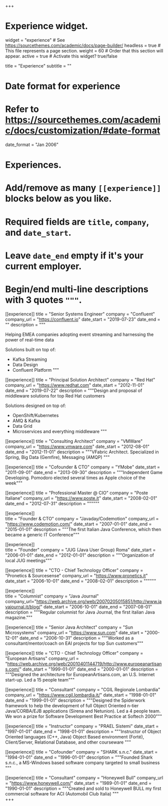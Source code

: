 +++
# Experience widget.
widget = "experience"  # See https://sourcethemes.com/academic/docs/page-builder/
headless = true  # This file represents a page section.
weight = 60  # Order that this section will appear.
active = true  # Activate this widget? true/false

title = "Experience"
subtitle = ""

# Date format for experience
#   Refer to https://sourcethemes.com/academic/docs/customization/#date-format
date_format = "Jan 2006"

# Experiences.
#   Add/remove as many `[[experience]]` blocks below as you like.
#   Required fields are `title`, `company`, and `date_start`.
#   Leave `date_end` empty if it's your current employer.
#   Begin/end multi-line descriptions with 3 quotes `"""`.
[[experience]]
  title = "Senior Systems Engineer"
  company = "Confluent"
  company_url = "https://confluent.io"
  date_start = "2019-07-23"
  date_end = ""
  description = """

  Helping EMEA companies adopting event streaming and harnessing the power of real-time data

  Solutions built on top of:

  * Kafka Streaming
  * Data Design
  * Confluent Platform
  """

[[experience]]
  title = "Principal Solution Architect"
  company = "Red Hat"
  company_url = "https://www.redhat.com"
  date_start = "2012-11-01"
  date_end = "2019-07-22"
  description = """Design and proposal of middleware solutions for top Red Hat customers

  Solutions designed on top of:

  * OpenShift/Kubernetes
  * AMQ & Kafka
  * Data Grid
  * Microservices and everything middleware
  """

[[experience]]
  title = "Consulting Architect"
  company = "VMWare"
  company_url = "https://www.vmware.com"
  date_start = "2012-08-01"
  date_end = "2012-11-01"
  description = """VFabric Architect. Specialized in Spring, Big Data (Gemfire), Messaging (AMQP)
  """

[[experience]]
  title = "Cofounder & CTO"
  company = "YMobe"
  date_start = "2011-09-01"
  date_end = "2013-09-30"
  description = """Independent Game Developing. Pomodoro elected several times as Apple choice of the week"""

[[experience]]
  title = "Professional Master @ CIO"
  company = "Poste Italiane"
  company_url = "https://www.poste.it"
  date_start = "2008-02-01"
  date_end = "2012-07-31"
  description = """"""

[[experience]]  
  title = "Founder & CTO"
  company = "Javaday/Codemotion"
  company_url = "https://www.codemotion.com/"
  date_start = "2007-01-01"
  date_end = "2015-01-01"
  description = """The first Italian Java Conference, which then became a generic IT Conference"""

[[experience]]  
  title = "Founder"
  company = "JUG (Java User Group) Roma"
  date_start = "2006-01-01"
  date_end = "2012-01-01"
  description = """Organization of local JUG meetings"""

[[experience]]
  title = "CTO - Chief Technology Officer"
  company = "Pronetics & Sourcesense"
  company_url = "https://www.pronetics.it"
  date_start = "2006-10-01"
  date_end = "2008-02-01"
  description = """"""

[[experience]]  
  title = "Columnist"
  company = "Java Journal"
  company_url="https://web.archive.org/web/20070205015851/http://www.javajournal.it/blog/"
  date_start = "2006-10-01"
  date_end = "2007-08-01"
  description = """Regular columnist for Java Journal, the first italian Java magazine."""  

[[experience]]
  title = "Senior Java Architect"
  company = "Sun Microsystems"
  company_url = "https://www.sun.com"
  date_start = "2000-12-01"
  date_end = "2006-10-31"
  description = """Worked as a consultant/mentor/coach on EAI projects for top Sun customers"""

[[experience]]
  title = "CTO - Chief Technology Officer"
  company = "European Artisans"
  company_url = "https://web.archive.org/web/20010401144719/http://www.europeanartisans.com/"
  date_start = "1999-01-01"
  date_end = "2000-01-01"
  description = """Designed the architecture for EuropeanArtisans.com, an U.S. Internet start-up. Led a 15 people team"""

[[experience]]
  title = "Consultant"
  company = "CGIL Regionale Lombardia"
  company_url = "https://www.cgil.lombardia.it/"
  date_start = "1998-01-01"
  date_end = "1999-01-01"
  description = """Designed the Spiderwork framework to help the development of full Object Oriented n-tier Java/CORBA/EJB applications (Sirena and Netunion). Led a 4 people team. We won a prize for Software Development Best Practice at Softech 2000"""  

[[experience]]
  title = "Instructor"
  company = "PRAEL Sistemi"
  date_start = "1997-01-01"
  date_end = "1998-01-01"
  description = """Instructor of Object Oriented languages (C++, Java) Object Based environment (Forté), Client/Server, Relational Database, and other courseware
  """

[[experience]]
  title = "Cofounder"
  company = "SHARK s.n.c."
  date_start = "1994-01-01"
  date_end = "1996-01-01"
  description = """Founded Shark s.n.c., a MS-Windows based software company targeted to small business
  """

[[experience]]
  title = "Consultant"
  company = "Honeywell Bull"
  company_url = "https://www.honeywell.com/"
  date_start = "1989-01-01"
  date_end = "1990-01-01"
  description = """Created and sold to Honeywell BULL my first commercial software for ACI (Automobil Club Italia)
  """  
+++
